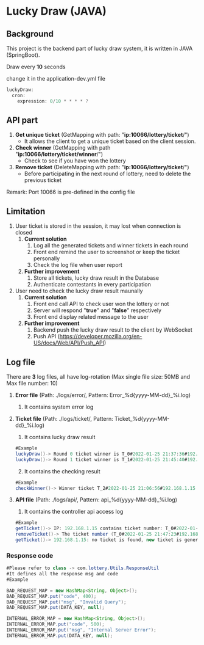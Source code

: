 # Lucky Draw (JAVA)

## Background

This project is the backend part of lucky draw system, it is written in JAVA (SpringBoot).

Draw every **10** seconds

change it in the application-dev.yml file

```java
luckyDraw:
  cron:
    expression: 0/10 * * * * ?
```

## API part

1. **Get unique ticket** (GetMapping with path: "**ip:10066/lottery/ticket**/")
   - It allows the client to get a unique ticket based on the client session.
2. **Check winner** (GetMapping with path "**ip:10066/lottery/ticket/winner**/")
   - Check to see if you have won the lottery
3. **Remove ticket**  (DeleteMapping with path: "**ip:10066/lottery/ticket**/")
   - Before participating in the next round of lottery, need to delete the previous ticket

Remark: Port 10066 is pre-defined in the config file

## Limitation

1. User ticket is stored in the session, it may lost when connection is closed
   1. **Current solution**
      1. Log all the generated tickets and winner tickets in each round
      2. Front end remind the user to screenshot or keep the ticket personally
      3. Check the log file when user report
   2. **Further improvement**
      1. Store all tickets, lucky draw result in the Database 
      2. Authenticate contestants in every participation
2. User need to check the lucky draw result maunally
   1. **Current solution**
      1. Front end call API to check user won the lottery or not
      2. Server will respond "**true**" and "**false**" respectively
      3. Front end display related message to the user
   2. **Further improvement**
      1. Backend push the lucky draw result to the client by WebSocket
      2. Push API (https://developer.mozilla.org/en-US/docs/Web/API/Push_API)

## Log file

There are **3** log files, all have log-rotation (Max single file size: 50MB and Max file number: 10)

1. **Error file** (Path: ./logs/error/, Pattern: Error_%d{yyyy-MM-dd}_%i.log)

   1. It contains system error log

2. **Ticket file** (Path: ./logs/ticket/, Pattern: Ticket_%d{yyyy-MM-dd}_%i.log)

   1. It contains lucky draw result

   ```java
   #Example
   luckyDraw()-> Round 0 ticket winner is T_0#2022-01-25 21:37:36#192.168.1.15
   luckyDraw()-> Round 1 ticket winner is T_1#2022-01-25 21:45:40#192.168.1.15
   ```

   2. It contains the checking result

   ```java
   #Example
   checkWinner()-> Winner ticket T_2#2022-01-25 21:06:56#192.168.1.15 is checked.
   ```

3. **API file** (Path: ./logs/api/, Pattern: api_%d{yyyy-MM-dd}_%i.log)

   1. It contains the controller api access log

   ```java
   #Example
   getTicket()-> IP: 192.168.1.15 contains ticket number: T_0#2022-01-25 21:47:23#192.168.1.15
   removeTicket()-> The ticket number (T_0#2022-01-25 21:47:23#192.168.1.15) is removed.
   getTicket()-> 192.168.1.15: no ticket is found, new ticket is generated, T_0#2022-01-25 21:50:19#192.168.1.15
   ```

### Response code

```java
#Please refer to class -> com.lottery.Utils.ResponseUtil
#It defines all the response msg and code
#Example

BAD_REQUEST_MAP = new HashMap<String, Object>();
BAD_REQUEST_MAP.put("code", 400);
BAD_REQUEST_MAP.put("msg", "Invalid Query");
BAD_REQUEST_MAP.put(DATA_KEY, null);

INTERNAL_ERROR_MAP = new HashMap<String, Object>();
INTERNAL_ERROR_MAP.put("code", 500);
INTERNAL_ERROR_MAP.put("msg", "Internal Server Error");
INTERNAL_ERROR_MAP.put(DATA_KEY, null);
```

